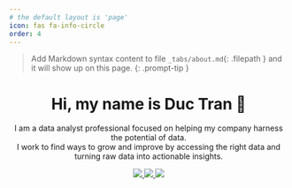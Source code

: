 ```yaml
---
# the default layout is 'page'
icon: fas fa-info-circle
order: 4
---
```


> Add Markdown syntax content to file `_tabs/about.md`{: .filepath } and it will show up on this page.
{: .prompt-tip }

<h1 align="center">
Hi, my name is Duc Tran 👋 
</h1>

<p align="center">
  I am a data analyst professional focused on helping my company harness the potential of data. <br> 
  I work to find ways to grow and improve by accessing the right data and turning raw data into actionable insights.
</p>

<p align="center">
  <a href="https://www.linkedin.com/in/ductransponster">
    <img src="https://img.shields.io/badge/LinkedIn-0A66C2?logo=linkedin&logoColor=fff&style=flat"/>
  </a>
  <a href="mailto:ductransponster@gmail.com">
    <img src="https://img.shields.io/badge/Gmail-EA4335?logo=gmail&logoColor=fff&style=flat"/>        
  </a>
  <a href="https://github.com/ductransponster">
    <img src="https://img.shields.io/badge/GitHub-181717?logo=github&logoColor=fff&style=flat"/>        
  </a>
</p>

